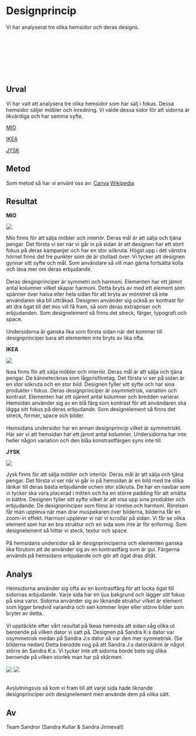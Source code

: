 Designprincip
=========================

Vi har analyserat tre olika hemsidor och deras designs.
<br>
<br>
<br>
<br>
<br>
<br>
<br>
<br>

Urval
-----------------------
Vi har valt att analysera tre olika hemsidor som har sälj i fokus. Dessa hemsidor säljer möbler och inredning. Vi valde dessa sidor för att sidorna är likvärdiga och har samma syfte.

[MIO](https://www.mio.se/)

[IKEA](https://www.ikea.com/se/sv/)

[JYSK](https://jysk.se/)

Metod
-----------------------
Som metod så har vi använt oss av:
[Canva](https://www.canva.com/learn/design-elements-principles/)
[Wikipedia](https://en.wikipedia.org/wiki/Visual_design_elements_and_principles)



Resultat
-----------------------

**MIO**

![](image/mio.png?w=600)

Mio finns för att sälja möbler och interiör. Deras mål är att sälja och tjäna pengar. Det första vi ser när vi går in på sidan är att designen har ett stort fokus på deras kampanjer och har en stor sökruta. Högst upp i det vänstra hörnet finns det tre punkter som de är stoltast över. Vi tycker att designen gynnar sitt syfte och mål. Som användare så vill man gärna fortsätta kolla och läsa mer om deras erbjudande.
<br>
<br>
Deras desginprinciper är symmetri och harmoni. Elementen har ett jämnt antal kolumner vilket skapar harmoni. Detta bryts av med ett element som spänner över halva eller hela sidan för att bryta av mönstret så inte användaren ska bli uttråkad. Designen använder sig också av kontrast för att dra ögat till det mio vill få fram, så som deras extrapriser och erbjudanden. Som designelement så finns det streck, färger, typografi och space.
<br>
<br>
Undersidorna är ganska lika som första sidan när det kommer till designprinciper bara att elementen inte bryts av lika ofta.


**IKEA**

![](image/ikea.png?w=600)

Ikea finns för att sälja möbler och interiör. Deras mål är att sälja och tjäna pengar. De kännetecknas som lågprisföretag. Det första vi ser på sidan är en stor sökruta och en stor bild. Designen fyller sitt syfte och har sina produkter i fokus. Deras designprinciper är osymmetrisk, variation och kontrast. Elementen har ett ojämnt antal kolumner och bredden varierar. Hemsidan använder sig av en blå färg som kontrast för att användaren ska lägga sitt fokus på deras erbjudande. Som designelement så finns det streck, former, space och bilder.
<br>
<br>
Hemsidans undersidor har en annan designprincip vilket är symmetriskt. Här ser vi att hemsidan har ett jämnt antal kolumner. Undersidorna har inte heller någon variation och den blåa konstrastfärgen syns inte till.


**JYSK**

![](image/jysk.png?w=600)

Jysk finns för att sälja möbler och interiör. Deras mål är att sälja och tjäna pengar. Det första vi ser när vi går in på hemsidan är en bild med tre olika länkar till deras bästa erbjudande ochen stor sökruta. De har en navbar som vi tycker ska vara placerad i mitten och ha en större padding för att smälta in bättre. Designen fyller sitt syfte vilket är att visa upp sina produkter och erbjudande. De designprinciper som finns är rörelse och harmoni. Rörelsen får man uppleva när man drar muspekaren över bilderna, bilderna får en zoom-in effekt. Harmoni upplever vi när vi scrollar på sidan. Vi får se olika element som har en bra struktur och en sida som inte är för enformig. Som designelement så hittar vi steck, textur och space.
<br>
<br>
På hemsidans undersidor så är designprinciperna och elementen ganska lika förutom att de använder sig av en kontrastfärg som är gul. Färgerna används på hemsidans erbjudande och gör att ögat dras ditåt.



Analys
-----------------------


Hemsidorna använder sig ofta av en kontrastfärg för att locka ögat till sidornas erbjudande. Varje sida har en ljus bakgrund och lägger sitt fokus på sina varor. Sidorna använder sig av liknande struktur vilket är element som ligger bredvid varandra och sen kommer linjer eller större bilder som bryter av detta.
<br>
<br>
Vi upptäckte efter vårt resultat på Ikeas hemsida att sidan såg olika ut beroende på vilken dator vi satt på. Designen på Sandra K:s dator var osymmetrisk medan på Sandra J:s dator så var den mer symmetrisk. (Se bilderna nedan) Detta berodde nog på att Sandra J:s datorskärm är något större än Sandra K:s. Vi tycker inte att sidorna borde bete sig olika beroende på vilken storlek man har på skärmen.
<br>
<br>
![](image/ikeab1.png?w=400)
![](image/ikeab2.png?w=400)

<br>
Avslutningsvis så kom vi fram till att varje sida hade liknande designprinciper och designelement men använde dem på olika sätt.

Av
-----------------------

Team Sandror (Sandra Kullar & Sandra Jinnevall)
